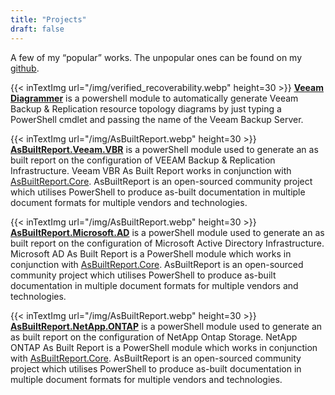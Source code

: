 ```yaml
---
title: "Projects"
draft: false
---
```


A few of my “popular” works. The unpopular ones can be found on my [github](https://github.com/rebelinux).

{{< inTextImg url="/img/verified_recoverability.webp" height=30 >}} 
**[Veeam Diagrammer](https://github.com/rebelinux/Veeam.Diagrammer)** is a powershell module to automatically generate Veeam Backup & Replication resource topology diagrams by just typing a PowerShell cmdlet and passing the name of the Veeam Backup Server.

{{< inTextImg url="/img/AsBuiltReport.webp" height=30 >}}
**[AsBuiltReport.Veeam.VBR](https://github.com/AsBuiltReport/AsBuiltReport.Veeam.VBR)** is a powerShell module used to generate an as built report on the configuration of VEEAM Backup & Replication Infrastructure. Veeam VBR As Built Report works in conjunction with [AsBuiltReport.Core](https://github.com/AsBuiltReport/AsBuiltReport.Core). AsBuiltReport is an open-sourced community project which utilises PowerShell to produce as-built documentation in multiple document formats for multiple vendors and technologies.

{{< inTextImg url="/img/AsBuiltReport.webp" height=30 >}}
**[AsBuiltReport.Microsoft.AD](https://github.com/AsBuiltReport/AsBuiltReport.Microsoft.AD)** is a powerShell module used to generate an as built report on the configuration of Microsoft Active Directory Infrastructure. Microsoft AD As Built Report is a PowerShell module which works in conjunction with [AsBuiltReport.Core](https://github.com/AsBuiltReport/AsBuiltReport.Core). AsBuiltReport is an open-sourced community project which utilises PowerShell to produce as-built documentation in multiple document formats for multiple vendors and technologies.

{{< inTextImg url="/img/AsBuiltReport.webp" height=30 >}}
**[AsBuiltReport.NetApp.ONTAP](https://github.com/AsBuiltReport/AsBuiltReport.NetApp.ONTAP)** is a powerShell module used to generate an as built report on the configuration of NetApp Ontap Storage. NetApp ONTAP As Built Report is a PowerShell module which works in conjunction with [AsBuiltReport.Core](https://github.com/AsBuiltReport/AsBuiltReport.Core). AsBuiltReport is an open-sourced community project which utilises PowerShell to produce as-built documentation in multiple document formats for multiple vendors and technologies.

